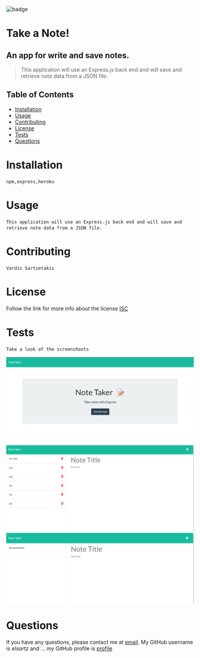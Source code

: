 ![badge](https://img.shields.io/badge/license-isc-green)
  # Take a Note!
  
  ## An app for write and save notes.
  
  > This application will use an Express.js back end and will save and retrieve note data from a JSON file.

  ## Table of Contents
  - [Installation](#installation)
  - [Usage](#usage)
  - [Contributing](#contributing)
  - [License](#license)
  - [Tests](#tests)
  - [Questions](#questions)

  # Installation
    npm,express,heroku

  # Usage
    This application will use an Express.js back end and will save and retrieve note data from a JSON file.

  # Contributing
    Vardis Sartzetakis
  
  # License
  Follow the link for more info about the license [ISC](https://choosealicense.com/licenses/isc/)

  # Tests
    Take a look of the screenshoots
   ![index.html](https://github.com/elsartz/note-taker/blob/main/images/index%20page.png)
   ![note.html](https://github.com/elsartz/note-taker/blob/main/images/note%20page.png)
   ![no notes](https://github.com/elsartz/note-taker/blob/main/images/not%20a%20note.png)

  # Questions
  If you have any questions, please contact me at [email](mailto:elsartz@gmail.com).
  My GitHub username is *elsartz* and ...
  my GitHub profile is [profile](https://github.com/elsartz)
